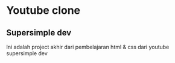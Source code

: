 # Youtube clone

## Supersimple dev

Ini adalah project akhir dari pembelajaran html & css dari youtube supersimple dev
